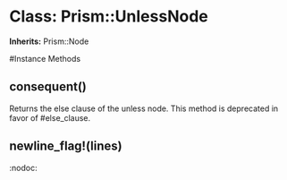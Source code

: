 # Class: Prism::UnlessNode
**Inherits:** Prism::Node
    




#Instance Methods
## consequent() [](#method-i-consequent)
Returns the else clause of the unless node. This method is deprecated in favor
of #else_clause.

## newline_flag!(lines) [](#method-i-newline_flag!)
:nodoc:

